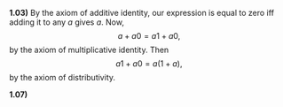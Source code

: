 
**1.03)** By the axiom of additive identity, our expression is equal to zero iff adding it to any $a$ gives $a$. Now,
$$a+a0=a1+a0\text{,}$$
by the axiom of multiplicative identity. Then
$$a1+a0=a(1+a)\text{,}$$
by the axiom of distributivity. 

**1.07)**